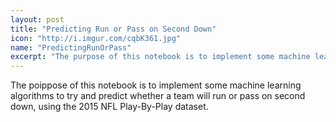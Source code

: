 ```yaml
---
layout: post
title: "Predicting Run or Pass on Second Down"
icon: "http://i.imgur.com/cqbK361.jpg"
name: "PredictingRunOrPass"
excerpt: "The purpose of this notebook is to implement some machine learning algorithms to try and predict whether a team will run or pass on second down, using the 2015 NFL Play-By-Play dataset."
---
```

The poippose of this notebook is to implement some machine learning algorithms to try and predict whether a team will run or pass on second down, using the 2015 NFL Play-By-Play dataset.
